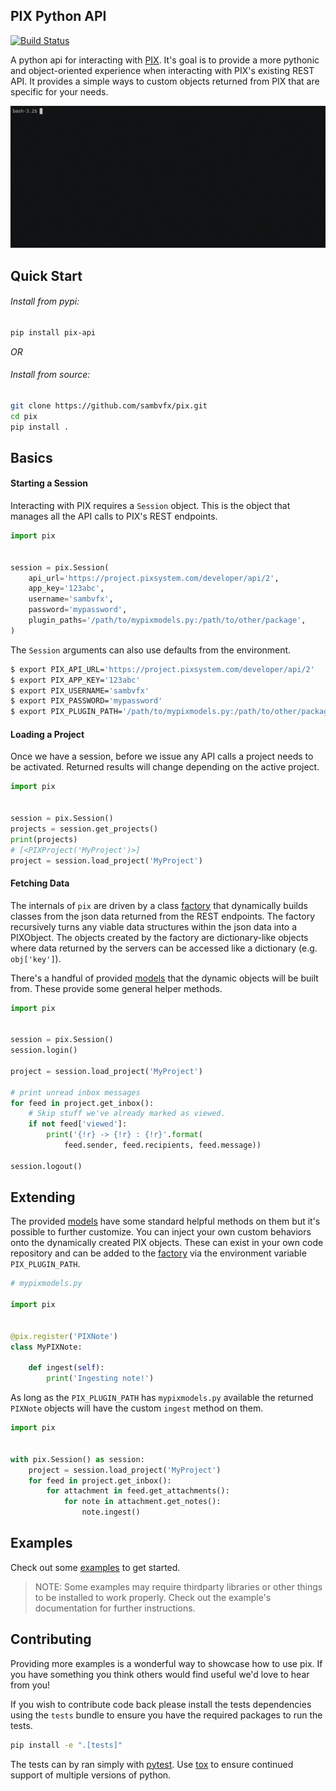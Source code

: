 PIX Python API
--------------

[![Build Status](https://travis-ci.org/sambvfx/pix.svg?branch=master)](https://travis-ci.org/sambvfx/pix)

A python api for interacting with [PIX](http://www.pixsystem.com/). It's goal is to provide a more pythonic and object-oriented experience when interacting with PIX's existing REST API. It provides a simple ways to custom objects returned from PIX that are specific for your needs.


![overview](.repo/overview.gif)


Quick Start
-----

###### Install from pypi:

```bash
pip install pix-api
```

*OR*

###### Install from source:

```bash
git clone https://github.com/sambvfx/pix.git
cd pix
pip install .
```


Basics
------

#### Starting a Session

Interacting with PIX requires a `Session` object. This is the object that manages all the API calls to PIX's REST endpoints.

```python
import pix


session = pix.Session(
    api_url='https://project.pixsystem.com/developer/api/2',
    app_key='123abc',
    username='sambvfx',
    password='mypassword',
    plugin_paths='/path/to/mypixmodels.py:/path/to/other/package',
)
```

The `Session` arguments can also use defaults from the environment.

```bash
$ export PIX_API_URL='https://project.pixsystem.com/developer/api/2'
$ export PIX_APP_KEY='123abc'
$ export PIX_USERNAME='sambvfx'
$ export PIX_PASSWORD='mypassword'
$ export PIX_PLUGIN_PATH='/path/to/mypixmodels.py:/path/to/other/package'
```

#### Loading a Project

Once we have a session, before we issue any API calls a project needs to be activated. Returned results will change depending on the active project.

```python
import pix


session = pix.Session()
projects = session.get_projects()
print(projects)
# [<PIXProject('MyProject')>]
project = session.load_project('MyProject')
```

#### Fetching Data

The internals of `pix` are driven by a class [factory](https://github.com/sambvfx/pix/blob/master/pix/factory.py) that dynamically builds classes from the json data returned from the REST endpoints. The factory recursively turns any viable data structures within the json data into a PIXObject.
The objects created by the factory are dictionary-like objects where data returned by the servers can be accessed like a dictionary (e.g. `obj['key']`).

There's a handful of provided [models](https://github.com/sambvfx/pix/blob/master/pix/model.py) that the dynamic objects will be built from. These provide some general helper methods.

```python
import pix


session = pix.Session()
session.login()

project = session.load_project('MyProject')

# print unread inbox messages
for feed in project.get_inbox():
    # Skip stuff we've already marked as viewed.
    if not feed['viewed']:
        print('{!r} -> {!r} : {!r}'.format(
            feed.sender, feed.recipients, feed.message))

session.logout()
```


Extending
---------

The provided [models](https://github.com/sambvfx/pix/blob/master/pix/model.py) have some standard helpful methods on them but it's possible to further customize. You can inject your own custom behaviors onto the dynamically created PIX objects. These can exist in your own code repository and can be added to the [factory](https://github.com/sambvfx/pix/blob/master/pix/factory.py) via the environment variable `PIX_PLUGIN_PATH`.

```python
# mypixmodels.py

import pix


@pix.register('PIXNote')
class MyPIXNote:

    def ingest(self):
        print('Ingesting note!')
```

As long as the `PIX_PLUGIN_PATH` has `mypixmodels.py` available the returned `PIXNote` objects will have the custom `ingest` method on them.

```python
import pix


with pix.Session() as session:
    project = session.load_project('MyProject')
    for feed in project.get_inbox():
        for attachment in feed.get_attachments():
            for note in attachment.get_notes():
                note.ingest()
```

Examples
-------
Check out some [examples](https://github.com/sambvfx/pix/tree/master/pix/examples) to get started.

> NOTE: Some examples may require thirdparty libraries or other things to be installed to work properly. Check out the example's documentation for further instructions.

Contributing
-------
Providing more examples is a wonderful way to showcase how to use pix. If you have something you think others would find useful we'd love to hear from you!

If you wish to contribute code back please install the tests dependencies using the `tests` bundle to ensure you have the required packages to run the tests.

```bash
pip install -e ".[tests]"
```

The tests can by ran simply with [pytest](https://docs.pytest.org/en/latest/). Use [tox](https://tox.readthedocs.io/en/latest/) to ensure continued support of multiple versions of python.